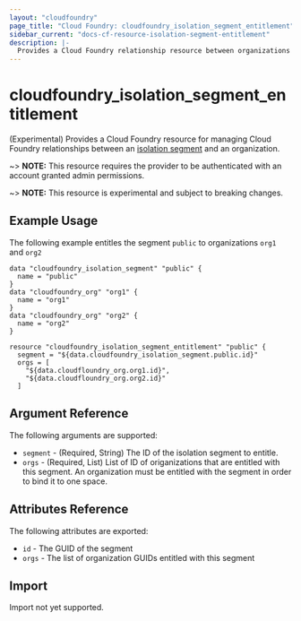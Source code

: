 ```yaml
---
layout: "cloudfoundry"
page_title: "Cloud Foundry: cloudfoundry_isolation_segment_entitlement"
sidebar_current: "docs-cf-resource-isolation-segment-entitlement"
description: |-
  Provides a Cloud Foundry relationship resource between organizations and a isolation_segment.
---
```


# cloudfoundry\_isolation\_segment\_entitlement

(Experimental) Provides a Cloud Foundry resource for managing Cloud Foundry relationships between an
[isolation segment](http://v3-apidocs.cloudfoundry.org/version/3.53.0/index.html#isolation-segments)
and an organization.

~> **NOTE:** This resource requires the provider to be authenticated with an account granted admin permissions.

~> **NOTE:** This resource is experimental and subject to breaking changes.

## Example Usage

The following example entitles the segment `public` to organizations `org1` and `org2`

```
data "cloudfoundry_isolation_segment" "public" {
  name = "public"
}
data "cloudfoundry_org" "org1" {
  name = "org1"
}
data "cloudfoundry_org" "org2" {
  name = "org2"
}

resource "cloudfoundry_isolation_segment_entitlement" "public" {
  segment = "${data.cloudfoundry_isolation_segment.public.id}"
  orgs = [
    "${data.cloudfloundry_org.org1.id}",
    "${data.cloudfloundry_org.org2.id}"
  ]
```

## Argument Reference

The following arguments are supported:

* `segment` - (Required, String) The ID of the isolation segment to entitle.
* `orgs`    - (Required, List)   List of ID of origanizations that are entitled with this segment. An
              organization must be entitled with the segment in order to bind it to one space. 

## Attributes Reference

The following attributes are exported:

* `id`   - The GUID of the segment
* `orgs` - The list of organization GUIDs entitled with this segment


## Import

Import not yet supported.
